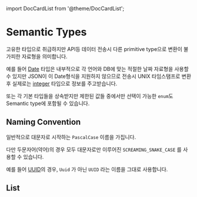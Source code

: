 import DocCardList from '@theme/DocCardList';

# Semantic Types

고유한 타입으로 취급하지만 API등 데이터 전송시 다른 primitive type으로 변환이 불가피한 자료형을 의미합니다.

예를 들어 [Date](./date.md) 타입은 내부적으로 각 언어와 DB에 맞는 적절한 날짜 자료형을 사용할 수 있지만 JSON이 이 Date형식을 지원하지 않으므로 전송시 UNIX 타임스탬프로 변환 후 실제로는 [integer](../primitive/integer.md) 타입으로 정보를 주고받습니다.

또는 각 기본 타입들을 상속받지만 제한된 값들 중에서만 선택이 가능한 `enum`도 Semantic type에 포함될 수 있습니다.

## Naming Convention

일반적으로 대문자로 시작하는 `PascalCase` 이름을 가집니다.

다만 두문자어(약어)의 경우 모두 대문자로만 이루어진 `SCREAMING_SNAKE_CASE` 를 사용할 수 있습니다.

예를 들어 [UUID](./uuid.md)의 경우, `Uuid` 가 아닌 `UUID` 라는 이름을 그대로 사용합니다.

## List

<DocCardList />
